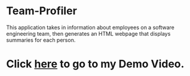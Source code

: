 # Team-Profiler
This application takes in information about employees on a software engineering team, then generates an HTML webpage that displays summaries for each person. 



# Click [here](https://drive.google.com/file/d/1eauF-smY4aIXmFDNRczKMRFyUzypyCzY/view?usp=sharing) to go to my Demo Video. 
